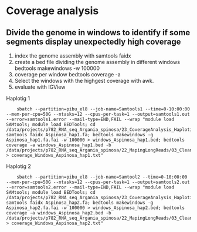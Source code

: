 # Coverage analysis

## Divide the genome in windows to identify if some segments display unexpectedly high coverage

1. index the genome assembly with samtools faidx
2. create a bed file dividing the genome assembly in different windows bedtools makewindows -w 100000
3. coverage per window bedtools coverage -a
4. Select the windows with the highgest coverage with awk.
5.  evaluate with IGView

Haplotig 1

        sbatch --partition=pibu_el8 --job-name=Samtools1 --time=0-10:00:00 --mem-per-cpu=50G --ntasks=12 --cpus-per-task=1 --output=samtools1.out --error=samtools1.error --mail-type=END,FAIL --wrap "module load SAMtools; module load BEDTools; cd /data/projects/p782_RNA_seq_Argania_spinosa/23_CoverageAnalysis_Haplotigs; samtools faidx Aspinosa_hap1.fa; bedtools makewindows -g Aspinosa_hap1.fa.fai -w 100000 > windows_Aspinosa_hap1.bed; bedtools coverage -a windows_Aspinosa_hap1.bed -b /data/projects/p782_RNA_seq_Argania_spinosa/22_MapingLongReads/03_CleanReads_Haplotigs/CombinedClean_Aspinosa_hap1.bam > coverage_Windows_Aspinosa_hap1.txt"

Haplotig 2
  
        sbatch --partition=pibu_el8 --job-name=Samtool2 --time=0-10:00:00 --mem-per-cpu=50G --ntasks=12 --cpus-per-task=1 --output=samtools2.out --error=samtools2.error --mail-type=END,FAIL --wrap "module load SAMtools; module load BEDTools; cd /data/projects/p782_RNA_seq_Argania_spinosa/23_CoverageAnalysis_Haplotigs; samtools faidx Aspinosa_hap2.fa; bedtools makewindows -g Aspinosa_hap2.fa.fai -w 100000 > windows_Aspinosa_hap2.bed; bedtools coverage -a windows_Aspinosa_hap2.bed -b /data/projects/p782_RNA_seq_Argania_spinosa/22_MapingLongReads/03_CleanReads_Haplotigs/CombinedClean_Aspinosa_hap2.bam > coverage_Windows_Aspinosa_hap2.txt"

